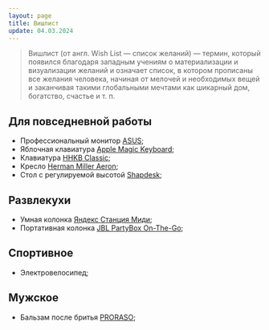 ```yaml
---
layout: page
title: Вишлист
update: 04.03.2024
---
```


> Вишлист (от англ. Wish List — список желаний) — термин, который появился благодаря западным 
учениям о материализации и визуализации желаний и означает список, в котором прописаны все 
желания человека, начиная от мелочей и необходимых вещей и заканчивая такими глобальными 
мечтами как шикарный дом, богатство, счастье и т. п.

## Для повседневной работы
- Профессиональный монитор [ASUS](https://sumbar-computer.com/product/professionalnyi-monitor-asus-proart-27-pa279crv-3870/);
- Яблочная клавиатура [Apple Magic Keyboard](https://almapro.com.tm/product/magic-keyboard-with-touch-id);
- Клавиатура [HHKB Classic](https://www.pfuemea.com/en-gb/dr_product/hhkb-professional-classic-white-45g-tkl-printed-keycaps-pd-kb401w);
- Кресло [Herman Miller Aeron](https://cishop.ru/catalog/kresla/kresla-rabochie/kreslo-herman-miller-aeron-new/);
- Стол с регулируемой высотой [Shapdesk](https://shapdesk.com/);

## Развлекухи
- Умная колонка [Яндекс Станция Миди](https://ashgabatmarket.com/product/умная-колонка-яндекс-станция-миди/);
- Портативная колонка [JBL PartyBox On-The-Go](https://almapro.com.tm/product/jbl-on-the-go-2mic);

## Спортивное
- Электровелосипед;

## Мужское
- Бальзам после бритья [PRORASO](https://опаснаябритва.рф/product/balzam-posle-britya-proraso-2);

